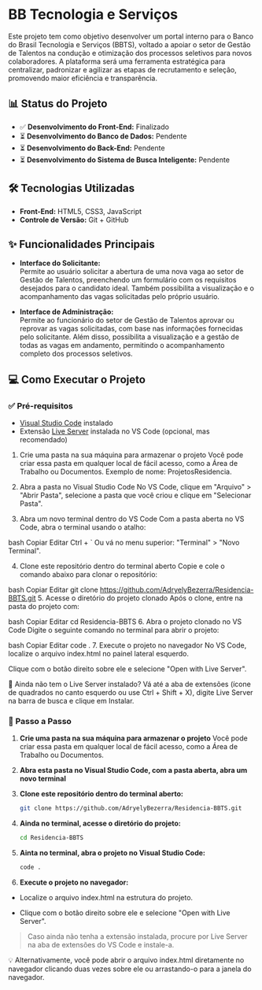 # BB Tecnologia e Serviços

Este projeto tem como objetivo desenvolver um portal interno para o Banco do Brasil Tecnologia e Serviços (BBTS), voltado a apoiar o setor de Gestão de Talentos na condução e otimização dos processos seletivos para novos colaboradores. A plataforma será uma ferramenta estratégica para centralizar, padronizar e agilizar as etapas de recrutamento e seleção, promovendo maior eficiência e transparência.

## 📊 Status do Projeto

- ✅ **Desenvolvimento do Front-End:** Finalizado
- ⏳ **Desenvolvimento do Banco de Dados:** Pendente
- ⏳ **Desenvolvimento do Back-End:** Pendente
- ⏳ **Desenvolvimento do Sistema de Busca Inteligente:** Pendente

## 🛠 Tecnologias Utilizadas

- **Front-End:** HTML5, CSS3, JavaScript
- **Controle de Versão:** Git + GitHub

## ✨ Funcionalidades Principais

- **Interface do Solicitante:**  
  Permite ao usuário solicitar a abertura de uma nova vaga ao setor de Gestão de Talentos, preenchendo um formulário com os requisitos desejados para o candidato ideal. Também possibilita a visualização e o acompanhamento das vagas solicitadas pelo próprio usuário.

- **Interface de Administração:**  
  Permite ao funcionário do setor de Gestão de Talentos aprovar ou reprovar as vagas solicitadas, com base nas informações fornecidas pelo solicitante. Além disso, possibilita a visualização e a gestão de todas as vagas em andamento, permitindo o acompanhamento completo dos processos seletivos.

## 💻 Como Executar o Projeto

### ✅ Pré-requisitos

- [Visual Studio Code](https://code.visualstudio.com/) instalado
- Extensão [Live Server](https://marketplace.visualstudio.com/items?itemName=ritwickdey.LiveServer) instalada no VS Code (opcional, mas recomendado)

1. Crie uma pasta na sua máquina para armazenar o projeto
Você pode criar essa pasta em qualquer local de fácil acesso, como a Área de Trabalho ou Documentos. Exemplo de nome: ProjetosResidencia.

2. Abra a pasta no Visual Studio Code
No VS Code, clique em "Arquivo" > "Abrir Pasta", selecione a pasta que você criou e clique em "Selecionar Pasta".

3. Abra um novo terminal dentro do VS Code
Com a pasta aberta no VS Code, abra o terminal usando o atalho:

bash
Copiar
Editar
Ctrl + `
Ou vá no menu superior: "Terminal" > "Novo Terminal".

4. Clone este repositório dentro do terminal aberto
Copie e cole o comando abaixo para clonar o repositório:

bash
Copiar
Editar
git clone https://github.com/AdryelyBezerra/Residencia-BBTS.git
5. Acesse o diretório do projeto clonado
Após o clone, entre na pasta do projeto com:

bash
Copiar
Editar
cd Residencia-BBTS
6. Abra o projeto clonado no VS Code
Digite o seguinte comando no terminal para abrir o projeto:

bash
Copiar
Editar
code .
7. Execute o projeto no navegador
No VS Code, localize o arquivo index.html no painel lateral esquerdo.

Clique com o botão direito sobre ele e selecione "Open with Live Server".

🔧 Ainda não tem o Live Server instalado?
Vá até a aba de extensões (ícone de quadrados no canto esquerdo ou use Ctrl + Shift + X), digite Live Server na barra de busca e clique em Instalar.
### 🚀 Passo a Passo
1. **Crie uma pasta na sua máquina para armazenar o projeto**
Você pode criar essa pasta em qualquer local de fácil acesso, como a Área de Trabalho ou Documentos.

3. **Abra esta pasta no Visual Studio Code, com a pasta aberta, abra um novo terminal**
1. **Clone este repositório dentro do terminal aberto:**
   ```bash
   git clone https://github.com/AdryelyBezerra/Residencia-BBTS.git
   
2. **Ainda no terminal, acesse o diretório do projeto:**
   ```bash
   cd Residencia-BBTS
3. **Ainta no terminal, abra o projeto no Visual Studio Code:**
   ```bash
   code .
   
4. **Execute o projeto no navegador:**

- Localize o arquivo index.html na estrutura do projeto.

- Clique com o botão direito sobre ele e selecione "Open with Live Server".

> Caso ainda não tenha a extensão instalada, procure por Live Server na aba de extensões do VS Code e instale-a.

💡 Alternativamente, você pode abrir o arquivo index.html diretamente no navegador clicando duas vezes sobre ele ou arrastando-o para a janela do navegador.
 
